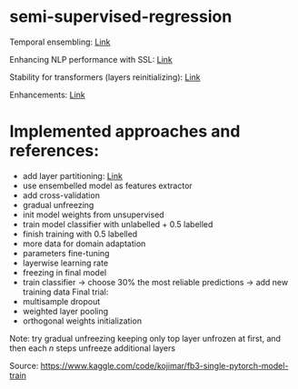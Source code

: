 # semi-supervised-regression
Temporal ensembling: [Link](https://arxiv.org/pdf/1610.02242.pdf)

Enhancing NLP performance with SSL: [Link](https://web.stanford.edu/class/archive/cs/cs224n/cs224n.1184/lectures/lecture17.pdf)

Stability for transformers (layers reinitializing): [Link](https://www.kaggle.com/code/rhtsingh/on-stability-of-few-sample-transformer-fine-tuning?scriptVersionId=67176591&cellId=29)

Enhancements:
[Link](https://www.kaggle.com/competitions/feedback-prize-english-language-learning/discussion/359511)
# Implemented approaches and references:
- add layer partitioning: [Link](https://assets.amazon.science/d1/f7/0989dfe44244bcfa839bb6c872fb/scipub-1274.pdf)
- use ensembelled model as features extractor
- add cross-validation
- gradual unfreezing
- init model weights from unsupervised
- train model classifier with unlabelled + 0.5 labelled
- finish training with 0.5 labelled
- more data for domain adaptation
- parameters fine-tuning
- layerwise learning rate
- freezing in final model
- train classifier -> choose 30% the most reliable predictions -> add new training data
Final trial:
- multisample dropout
- weighted layer pooling
- orthogonal weights initialization

Note: try gradual unfreezing keeping only top layer unfrozen at first, and then each _n_ steps unfreeze additional layers

Source: https://www.kaggle.com/code/kojimar/fb3-single-pytorch-model-train
